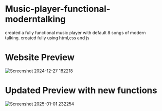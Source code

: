 # Music-player-functional-moderntalking
 created a fully functional music player with default 8 songs of modern talking. created fully using html,css and js
# Website Preview
![Screenshot 2024-12-27 182218](https://github.com/user-attachments/assets/0b3d73d8-e416-4a46-8885-6fa2cfea372a)

# Updated Preview with new functions
![Screenshot 2025-01-01 232254](https://github.com/user-attachments/assets/d0508a02-8df2-43b1-9468-59c6ad537116)
